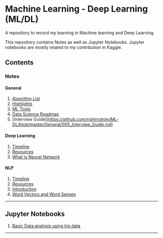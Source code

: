 # Machine Learning - Deep Learning (ML/DL)
 
A repository to record my learning in  Machine learning and Deep Learning

This repository contains Notes as well as Jupyter Notebooks. Jupyter notebooks are mostly related to my contribution in Kaggle.



## Contents


### Notes

#### General

1. [Algorithm List](https://github.com/rishinrahim/ML-DL/blob/master/General/001_algorithm_list.md)
2. [Highlights](https://github.com/rishinrahim/ML-DL/blob/master/General/002_Highlights.md) 
3. [ML Tools](https://github.com/rishinrahim/ML-DL/blob/master/General/003_ML_tools.md)
4. [Data Science Roadmap](https://github.com/rishinrahim/ML-DL/blob/master/General/004_Data_Science_Roadmap.md)
5. [Interview Guide])https://github.com/rishinrahim/ML-DL/blob/master/General/005_Interview_Guide.md)

#### Deep Learning

1. [Timeline](https://github.com/rishinrahim/ML-DL/blob/master/Deep_Learning/001_timeline.md)
2. [Resources](https://github.com/rishinrahim/ML-DL/blob/master/Deep_Learning/002_Resources.md)  
3. [What is Neural Network](https://github.com/rishinrahim/ML-DL/blob/master/Deep_Learning/003_What%20is%20Neural%20Network.md)


#### NLP

1. [Timeline](https://github.com/rishinrahim/ML-DL/blob/master/NLP/001_timeline.md)
2. [Resources](https://github.com/rishinrahim/ML-DL/blob/master/NLP/002_Resources.md)  
2. [Introduction](https://github.com/rishinrahim/ML-DL/blob/master/NLP/003_Resources.md) 
3. [Word Vectors and Word Senses](https://github.com/rishinrahim/ML-DL/blob/master/Deep_Learning/004_Word_vectors_and_word_senses.md)

---

## Jupyter Notebooks

1. [Basic Data analysis using Iris data](https://github.com/rishinrahim/ML-DL/blob/master/Notebooks/basic-data-analysis-using-iris-data.ipynb)


---
